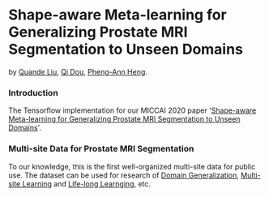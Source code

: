 # Shape-aware Meta-learning for Generalizing Prostate MRI Segmentation to Unseen Domains
by [Quande Liu](https://github.com/liuquande), [Qi Dou](http://www.cse.cuhk.edu.hk/~qdou/), [Pheng-Ann Heng](http://www.cse.cuhk.edu.hk/~pheng/). 

### Introduction

The Tensorflow implementation for our MICCAI 2020 paper '[Shape-aware Meta-learning for Generalizing Prostate MRI Segmentation to Unseen Domains](https://github.com/liuquande/SAML)'. 

### Multi-site Data for Prostate MRI Segmentation
To our knowledge, this is the first well-organized multi-site data for public use. The dataset can be used for research of [Domain Generalization](https://github.com/liuquande/SAML), [Multi-site Learning](https://arxiv.org/abs/2002.03366) and [Life-long Learnging](https://arxiv.org/abs/1805.10170), etc.
